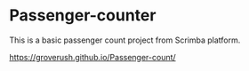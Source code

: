 # Passenger-counter

This is a basic passenger count project from Scrimba platform.

https://groverush.github.io/Passenger-count/

